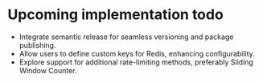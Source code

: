 # Upcoming implementation todo

- Integrate semantic release for seamless versioning and package publishing.
- Allow users to define custom keys for Redis, enhancing configurability.
- Explore support for additional rate-limiting methods, preferably Sliding Window Counter.